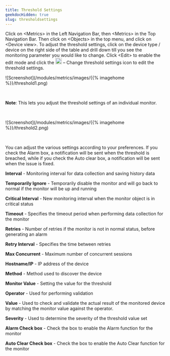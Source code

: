 ```yaml
---
title: Threshold Settings
geekdocHidden: true
slug: thresholdsettings
---
```


Click on \<Metrics> in the Left Navigation Bar, then \<Metrics> in the Top Navigation Bar. Then click on \<Objects> in the top menu, and click on \<Device view>. 
To adjust the threshold settings, click on the device type / device on the right side of the table and drill down till you see the monitoring parameter you would like to change. Click \<Edit> to enable the edit mode and click the <img src="/modules/metrics/images/{{% imagehome %}}/changeicon.png" width="20px"> – Change threshold settings icon to edit the threshold settings.

![Screenshot](/modules/metrics/images/{{% imagehome %}}/threshold1.png)

&nbsp;

**Note**: This lets you adjust the threshold settings of an individual monitor.

&nbsp;

![Screenshot](/modules/metrics/images/{{% imagehome %}}/threshold2.png)

&nbsp;

You can adjust the various settings according to your preferences. If you check the Alarm box, a notification will be sent when the threshold is breached, while if you check the Auto clear box, a notification will be sent when the issue is fixed.

<strong>Interval</strong> - Monitoring interval for data collection and saving history data

<strong>Temporarily Ignore</strong> - Temporarily disable the monitor and will go back to normal if the monitor will be up and running   

<strong>Critical Interval</strong> - New monitoring interval when the monitor object is in critical status    

<strong>Timeout</strong> - Specifies the timeout period when performing data collection for the monitor    

<strong>Retries</strong> - Number of retries if the monitor is not in normal status, before generating an alarm

<strong>Retry Interval</strong> - Specifies the time between retries

<strong>Max Concurrent</strong> - Maximum number of concurrent sessions    

<strong>Hostname/IP</strong> - IP address of the device

<strong>Method</strong> - Method used to discover the device

<strong>Monitor Value</strong> - Setting the value for the threshold    

<strong>Operator</strong> - Used for performing validation

<strong>Value</strong> - Used to check and validate the actual result of the monitored device by matching the monitor value against the operator.

<strong>Severity</strong> - Used to determine the severity of the threshold value set

<strong>Alarm Check box</strong> - Check the box to enable the Alarm function for the monitor

<strong>Auto Clear Check box</strong> - Check the box to enable the Auto Clear function for the monitor

